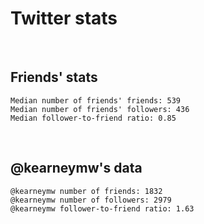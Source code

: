 # Twitter stats
&nbsp;

## Friends' stats
```
Median number of friends' friends: 539
Median number of friends' followers: 436
Median follower-to-friend ratio: 0.85
```

&nbsp;

## @kearneymw's data
```
@kearneymw number of friends: 1832
@kearneymw number of followers: 2979
@kearneymw follower-to-friend ratio: 1.63
```

